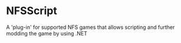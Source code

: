 # NFSScript
A 'plug-in' for supported NFS games that allows scripting and further modding the game by using .NET
